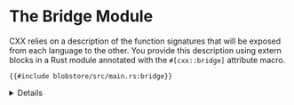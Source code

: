 # The Bridge Module

CXX relies on a description of the function signatures that will be exposed from
each language to the other. You provide this description using extern blocks in
a Rust module annotated with the `#[cxx::bridge]` attribute macro.

```rust,ignore
{{#include blobstore/src/main.rs:bridge}}
```

<details>

* The bridge is generally declared in an `ffi` module within your crate.

</details>

